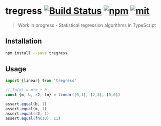 # tregress [![Build Status][build]](https://circleci.com/gh/bcherny/tregress) [![npm]](https://www.npmjs.com/package/tregress) [![mit]](https://opensource.org/licenses/MIT)

[build]: https://img.shields.io/circleci/project/bcherny/tregress.svg?branch=master&style=flat-square
[npm]: https://img.shields.io/npm/v/tregress.svg?style=flat-square
[mit]: https://img.shields.io/npm/l/tregress.svg?style=flat-square

> Work in progress - Statistical regression algorithms in TypeScript

## Installation

```sh
npm install --save tregress
```

## Usage

```ts
import {linear} from 'tregress'

// fn(x) = m*x + b
const {m, b, r2, fn} = linear([0,1], [2,3], [5,6])

assert.equal(b, 1)
assert.equal(m, 1)
assert.equal(r2, 1)
assert.equal(fn(10), 11)
```